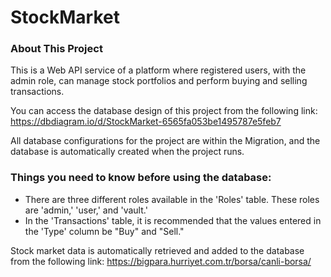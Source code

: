 # StockMarket
### About This Project
This is a Web API service of a platform where registered users, with the admin role, can manage stock portfolios and perform buying and selling transactions.

You can access the database design of this project from the following link: 
https://dbdiagram.io/d/StockMarket-6565fa053be1495787e5feb7

All database configurations for the project are within the Migration, and the database is automatically created when the project runs.

### Things you need to know before using the database:
- There are three different roles available in the 'Roles' table. These roles are 'admin,' 'user,' and 'vault.'
- In the 'Transactions' table, it is recommended that the values entered in the 'Type' column be "Buy" and "Sell."

Stock market data is automatically retrieved and added to the database from the following link:
https://bigpara.hurriyet.com.tr/borsa/canli-borsa/